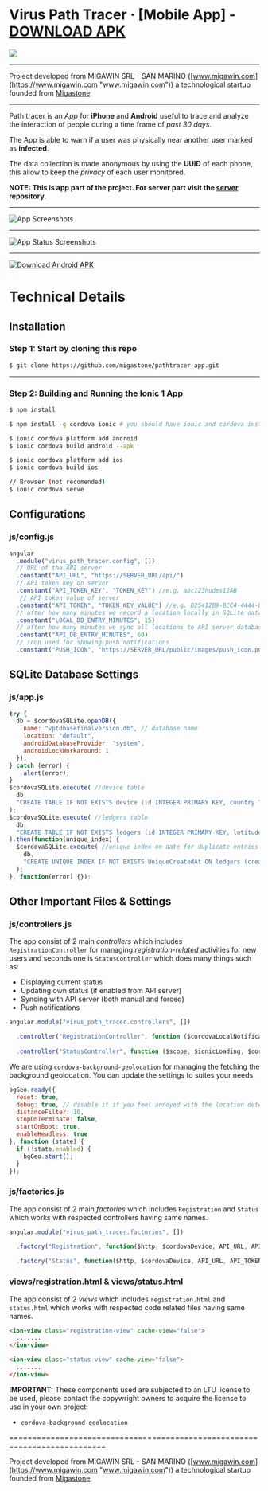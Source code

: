 Virus Path Tracer &middot; [Mobile App] - [DOWNLOAD APK](https://github.com/migastone/pathtracer-app/raw/master/platforms/android/app/build/outputs/apk/debug/app-debug.apk "DOWNLOAD APK")
===========================================================================

[![](https://github.com/migastone/pathtracer-app/raw/master/docs_images/logo.jpg)](https://www.migastone.com/)

-------------------------------------------------------------------------------

Project developed from MIGAWIN SRL - SAN MARINO ([www.migawin.com](https://www.migawin.com "www.migawin.com"))  a technological startup founded from [Migastone](https://www.migastone.com/ "Migastone")

-------------------------------------------------------------------------------

Path tracer is an *App* for **iPhone** and **Android** useful to trace and analyze the interaction of people during a time frame of *past 30 days*.

The App is able to warn if a user was physically near another user marked as **infected**.

The data collection is made anonymous by using the **UUID** of each phone, this allow to keep the *privacy* of each user monitored.

**NOTE: This is app part of the project. For server part visit the [server](https://github.com/migastone/pathtracer-server "server") repository.**

----------------------------------------------------------------------------
![App Screenshots](https://github.com/migastone/pathtracer-app/raw/master/docs_images/app_poster.png)

----------------------------------------------------------------------------
![App Status Screenshots](https://github.com/migastone/pathtracer-app/raw/master/docs_images/app_statuses.png)

----------------------------------------------------------------------------
[![Download Android APK](https://github.com/migastone/pathtracer-app/raw/master/docs_images/android_download_poster.png)](https://github.com/migastone/pathtracer-app/raw/master/platforms/android/app/build/outputs/apk/debug/app-debug.apk)

Technical Details
===========================================================================

## Installation

### Step 1: Start by cloning this repo

```bash
$ git clone https://github.com/migastone/pathtracer-app.git
```

----------------------------------------------------------------------------

### Step 2:  Building and Running the Ionic 1 App

```bash
$ npm install

$ npm install -g cordova ionic # you should have ionic and cordova installed

$ ionic cordova platform add android
$ ionic cordova build android --apk

$ ionic cordova platform add ios
$ ionic cordova build ios

// Browser (not recomended)
$ ionic cordova serve  
```

## Configurations

### js/config.js

```Javascript
angular
  .module("virus_path_tracer.config", [])
  // URL of the API server
  .constant("API_URL", "https://SERVER_URL/api/") 
  // API token key on server
  .constant("API_TOKEN_KEY", "TOKEN_KEY") //e.g. abc123hudes12AB
   // API token value of server
  .constant("API_TOKEN", "TOKEN_KEY_VALUE") //e.g. D25412B9-BCC4-4444-BE3C-3D7ADCA3590A
  // after how many minutes we record a location locally in SQLite database (if there is a location)
  .constant("LOCAL_DB_ENTRY_MINUTES", 15) 
  // after how many minutes we sync all locations to API server database (if there is a location)
  .constant("API_DB_ENTRY_MINUTES", 60)
  // icon used for showing push notifications
  .constant("PUSH_ICON", "https://SERVER_URL/public/images/push_icon.png");
```
## SQLite Database Settings

### js/app.js

```Javascript
try {
  db = $cordovaSQLite.openDB({
    name: "vptdbasefinalversion.db", // database name
    location: "default",
    androidDatabaseProvider: "system",
    androidLockWorkaround: 1
  });
} catch (error) {
    alert(error);
}
$cordovaSQLite.execute( //device table
  db,
  "CREATE TABLE IF NOT EXISTS device (id INTEGER PRIMARY KEY, country TEXT, platform TEXT, uuid TEXT, version TEXT, manufacturer TEXT, is_infected INTEGER DEFAULT 0, infected_marked_by TEXT, infected_at TEXT, created_at TEXT DEFAULT CURRENT_TIMESTAMP)"
);
$cordovaSQLite.execute( //ledgers table
  db,
  "CREATE TABLE IF NOT EXISTS ledgers (id INTEGER PRIMARY KEY, latitude TEXT, longitude TEXT, status INTEGER DEFAULT 0, created_at TEXT DEFAULT CURRENT_TIMESTAMP)"
).then(function(unique_index) {
  $cordovaSQLite.execute( //unique index on date for duplicate entries
    db,
    "CREATE UNIQUE INDEX IF NOT EXISTS UniqueCreatedAt ON ledgers (created_at)"
  );
}, function(error) {});
```

## Other Important Files & Settings

### js/controllers.js
The app consist of 2 main *controllers* which includes `RegistrationController` for managing *registration-related* activities for new users and seconds one is `StatusController` which does many things such as:

+ Displaying current status
+ Updating own status (if enabled from API server)
+ Syncing with API server (both manual and forced)
+ Push notifications

```Javascript
angular.module("virus_path_tracer.controllers", [])

  .controller("RegistrationController", function ($cordovaLocalNotification, $scope, $ionicLoading, $cordovaSQLite, $state, $cordovaDevice, $ionicPlatform, Location, Dialog, PUSH_ICON, Registration) { ....... })
  
  .controller("StatusController", function ($scope, $ionicLoading, $cordovaSQLite, $cordovaLocalNotification, $ionicPlatform, $ionicPopup, $cordovaDevice, $timeout, $q, API_TOKEN, PUSH_ICON, LOCAL_DB_ENTRY_MINUTES, API_DB_ENTRY_MINUTES, Dialog, Status) { ....... });
```

We are using [`cordova-background-geolocation`](https://github.com/transistorsoft/cordova-background-geolocation "`cordova-background-geolocation`") for managing the fetching the background geolocation. You can update the settings to suites your needs.

```Javascript
bgGeo.ready({
  reset: true,
  debug: true, // disable it if you feel annoyed with the location detection sound
  distanceFilter: 10,
  stopOnTerminate: false,
  startOnBoot: true,
  enableHeadless: true
}, function (state) {
  if (!state.enabled) {
    bgGeo.start();
  }
});
```

### js/factories.js
The app consist of 2 main *factories* which includes `Registration` and `Status` which works with respected controllers having same names.

```Javascript
angular.module("virus_path_tracer.factories", [])

  .factory("Registration", function($http, $cordovaDevice, API_URL, API_TOKEN) { ....... })
  
  .factory("Status", function($http, $cordovaDevice, API_URL, API_TOKEN) { ....... });
```

### views/registration.html & views/status.html
The app consist of 2 *views* which includes `registration.html` and `status.html` which works with respected code related files having same names.

```html
<ion-view class="registration-view" cache-view="false"> 
  ....... 
</ion-view>

<ion-view class="status-view" cache-view="false"> 
  ....... 
</ion-view>
```

**IMPORTANT:** These components used are subjected to an LTU license to be used, please contact the copywright owners to acquire the license to use in your own project:
+ `cordova-background-geolocation`

===========================================================================

Project developed from MIGAWIN SRL - SAN MARINO ([www.migawin.com](https://www.migawin.com "www.migawin.com"))  a technological startup founded from [Migastone](https://www.migastone.com/ "Migastone")